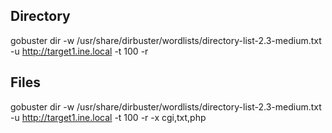 ## Directory
gobuster dir -w /usr/share/dirbuster/wordlists/directory-list-2.3-medium.txt -u http://target1.ine.local -t 100 -r

## Files
gobuster dir -w /usr/share/dirbuster/wordlists/directory-list-2.3-medium.txt -u http://target1.ine.local -t 100 -r -x cgi,txt,php
